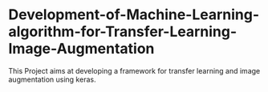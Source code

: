 # Development-of-Machine-Learning-algorithm-for-Transfer-Learning-Image-Augmentation
This Project aims at developing a framework for transfer learning and image augmentation using keras.
